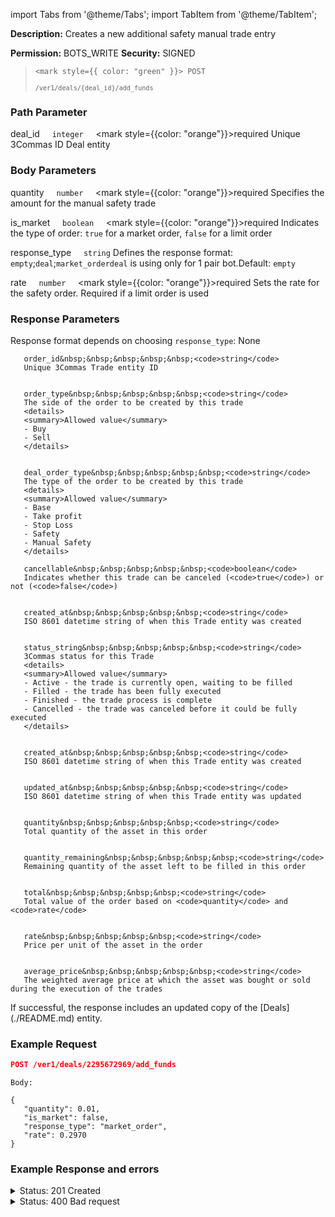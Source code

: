 import Tabs from '@theme/Tabs';
import TabItem from '@theme/TabItem';

**Description:** Creates a new additional safety manual trade entry

**Permission:** BOTS_WRITE
**Security:** SIGNED

<blockquote>

<code><mark style={{ color: "green" }}> POST </mark></code>

<code>`/ver1/deals/{deal_id}/add_funds`</code>

</blockquote>

### Path Parameter

   deal_id&nbsp;&nbsp;&nbsp;&nbsp;&nbsp;<code>integer</code>&nbsp;&nbsp;&nbsp;&nbsp;&nbsp;<mark style={{color: "orange"}}>required</mark>
   Unique 3Commas ID Deal entity

### Body Parameters

   quantity&nbsp;&nbsp;&nbsp;&nbsp;&nbsp;<code>number</code>&nbsp;&nbsp;&nbsp;&nbsp;&nbsp;<mark style={{color: "orange"}}>required</mark>
   Specifies the amount for the manual safety trade

   is_market&nbsp;&nbsp;&nbsp;&nbsp;&nbsp;<code>boolean</code>&nbsp;&nbsp;&nbsp;&nbsp;&nbsp;<mark style={{color: "orange"}}>required</mark>
   Indicates the type of order: <code>true</code> for a market order, <code>false</code> for a limit order

   response_type&nbsp;&nbsp;&nbsp;&nbsp;&nbsp;<code>string</code>
   Defines the response format: <code>empty</code>;<code>deal</code>;<code>market_order</code><code>deal</code> is using only for 1 pair bot.Default: <code>empty</code>

   rate&nbsp;&nbsp;&nbsp;&nbsp;&nbsp;<code>number</code>&nbsp;&nbsp;&nbsp;&nbsp;&nbsp;<mark style={{color: "orange"}}>required</mark>
   Sets the rate for the safety order. Required if a limit order is used

### Response Parameters

Response format depends on choosing <code>response_type</code>:
<Tabs>
  <TabItem value="empty" label="empty" default>
    None
  </TabItem>
  <TabItem value="market_order" label="market_order">

       order_id&nbsp;&nbsp;&nbsp;&nbsp;&nbsp;<code>string</code>
       Unique 3Commas Trade entity ID
    
    
       order_type&nbsp;&nbsp;&nbsp;&nbsp;&nbsp;<code>string</code>
       The side of the order to be created by this trade
       <details>
       <summary>Allowed value</summary>
       - Buy
       - Sell
       </details>
    
    
       deal_order_type&nbsp;&nbsp;&nbsp;&nbsp;&nbsp;<code>string</code>
       The type of the order to be created by this trade
       <details>
       <summary>Allowed value</summary>
       - Base
       - Take profit
       - Stop Loss
       - Safety
       - Manual Safety
       </details>    
    
       cancellable&nbsp;&nbsp;&nbsp;&nbsp;&nbsp;<code>boolean</code>
       Indicates whether this trade can be canceled (<code>true</code>) or not (<code>false</code>)
    
    
       created_at&nbsp;&nbsp;&nbsp;&nbsp;&nbsp;<code>string</code>
       ISO 8601 datetime string of when this Trade entity was created
    
    
       status_string&nbsp;&nbsp;&nbsp;&nbsp;&nbsp;<code>string</code>
       3Commas status for this Trade
       <details>
       <summary>Allowed value</summary>
       - Active - the trade is currently open, waiting to be filled
       - Filled - the trade has been fully executed
       - Finished - the trade process is complete
       - Cancelled - the trade was canceled before it could be fully executed
       </details>
    
    
       created_at&nbsp;&nbsp;&nbsp;&nbsp;&nbsp;<code>string</code>
       ISO 8601 datetime string of when this Trade entity was created
    
    
       updated_at&nbsp;&nbsp;&nbsp;&nbsp;&nbsp;<code>string</code>
       ISO 8601 datetime string of when this Trade entity was updated
    
    
       quantity&nbsp;&nbsp;&nbsp;&nbsp;&nbsp;<code>string</code>
       Total quantity of the asset in this order
    
    
       quantity_remaining&nbsp;&nbsp;&nbsp;&nbsp;&nbsp;<code>string</code>
       Remaining quantity of the asset left to be filled in this order
    
    
       total&nbsp;&nbsp;&nbsp;&nbsp;&nbsp;<code>string</code>
       Total value of the order based on <code>quantity</code> and <code>rate</code>
    
    
       rate&nbsp;&nbsp;&nbsp;&nbsp;&nbsp;<code>string</code>
       Price per unit of the asset in the order
    
    
       average_price&nbsp;&nbsp;&nbsp;&nbsp;&nbsp;<code>string</code>
       The weighted average price at which the asset was bought or sold during the execution of the trades
    
  </TabItem>
  <TabItem value="deal" label="deal">
    If successful, the response includes an updated copy of the [Deals](./README.md) entity.
  </TabItem>
</Tabs>

### Example Request

```json
POST /ver1/deals/2295672969/add_funds
````

```
Body:

{
   "quantity": 0.01,
   "is_market": false,
   "response_type": "market_order",
   "rate": 0.2970
}

```

### Example Response and errors

<details>
<summary>Status: 201 Created</summary>

```json
{
    "order_id": "1110817001",
    "order_type": "SELL",
    "deal_order_type": "Manual Safety",
    "cancellable": true,
    "status_string": "Active",
    "created_at": "2024-11-11T16:46:59.479Z",
    "updated_at": "2024-11-11T16:46:59.479Z",
    "quantity": "0.0",
    "quantity_remaining": "0.0",
    "total": "0.0",
    "rate": "0.297",
    "average_price": "0.0"
}
```

</details>

<details>
<summary>Status: 400 Bad request</summary>
```
{
    "error": "record_invalid",
    "error_description": "Invalid parameters",
    "error_attributes": {
        "rate": [
            "is missing"
        ]
    }
}
```
</details>
